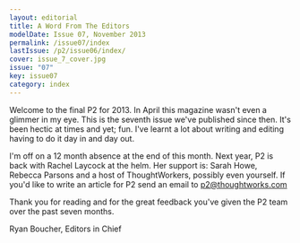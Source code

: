 ```yaml
---
layout: editorial
title: A Word From The Editors
modelDate: Issue 07, November 2013
permalink: /issue07/index
lastIssue: /p2/issue06/index/
cover: issue_7_cover.jpg
issue: "07"
key: issue07
category: index
---
```

Welcome to the final P2 for 2013. In April this magazine wasn't even a glimmer in my eye. This is the seventh issue we've published since then. It's been hectic at times and yet; fun. I've learnt a lot about writing and editing having to do it day in and day out. 

I'm off on a 12 month absence at the end of this month. Next year, P2 is back with Rachel Laycock at the helm. Her support is: Sarah Howe, Rebecca Parsons and a host of ThoughtWorkers, possibly even yourself. If you'd like to write an article for P2 send an email to p2@thoughtworks.com

Thank you for reading and for the great feedback you've given the P2 team over the past seven months. 


Ryan Boucher, Editors in Chief